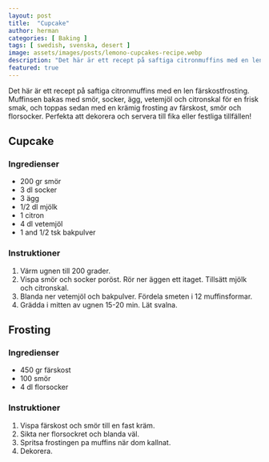 ```yaml
---
layout: post
title:  "Cupcake"
author: herman
categories: [ Baking ]
tags: [ swedish, svenska, desert ]
image: assets/images/posts/lemono-cupcakes-recipe.webp
description: "Det här är ett recept på saftiga citronmuffins med en len färskostfrosting. Muffinsen bakas med smör, socker, ägg, vetemjöl och citronskal för en frisk smak, och toppas sedan med en krämig frosting av färskost, smör och florsocker. Perfekta att dekorera och servera till fika eller festliga tillfällen!"
featured: true
---
```


Det här är ett recept på saftiga citronmuffins med en len färskostfrosting. Muffinsen bakas med smör, socker, ägg, vetemjöl och citronskal för en frisk smak, och toppas sedan med en krämig frosting av färskost, smör och florsocker. Perfekta att dekorera och servera till fika eller festliga tillfällen!

## Cupcake
### Ingredienser
- 200 gr smör
- 3 dl socker
- 3 ägg
- 1/2 dl mjölk
- 1 citron
- 4 dl vetemjöl
- 1 and 1/2 tsk bakpulver

### Instruktioner
1. Värm ugnen till 200 grader.
1. Vispa smör och socker poröst. Rör ner äggen ett itaget. Tillsätt mjölk och citronskal.
1. Blanda ner vetemjöl och bakpulver. Fördela smeten i 12 muffinsformar.
1. Grädda i mitten av ugnen 15-20 min. Lät svalna.

## Frosting
### Ingredienser
- 450 gr färskost
- 100 smör
- 4 dl florsocker

### Instruktioner
1. Vispa färskost och smör till en fast kräm. 
1. Sikta ner florsockret och blanda väl.
1. Spritsa frostingen pa muffins när dom kallnat.
1. Dekorera.